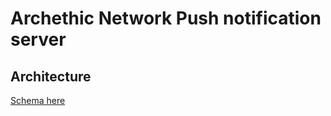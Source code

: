 # Archethic Network Push notification server

## Architecture

[Schema here](https://viewer.diagrams.net/?tags=%7B%7D&highlight=0000ff&edit=_blank&layers=1&nav=1&title=Archethic_notif#R7R1pc6rK8tdYdc6rSgoGcPnokhhy1SyaGP3yik0cBfEBKvjrXw%2BLsqkkUbNcc04iDLP2Pt3NWGDqutM0hfm4bciKVkCU7BSYRgEhRJcZ%2BCAlrl9SrAQFqollv4jeFnTxWgkKqaB0gWXFilW0DUOz8TxeKBmzmSLZsTLBNI1VvNrI0OKjzgVVSRV0JUFLl%2FaxbI%2F90jJHbcvvFKyOw5FpKniiC2HloMAaC7KxihQxNwWmbhqG7V%2FpTl3RCPBCuPjtbnc83UzMVGZ2ngb1er0zum0%2BNu3Zfwf8cFqb3GhXQS9LQVsECw4ma7shBMa2rsEVXWBqS8W0McCmJYiK9mhY2MbGDJ6Jhm0bOlTQyIOaIE1V01jM5LqhGabXCzPyfiJ9VDWskra2MYfSDXAouJEFa6zIwY1lm8Z0A3varzsnc9MdldDcNTas0rWOLekaz8fGTNk0igwvUeQfPElDLQQBzEtxIkUBFJuKoSu26UKV4CnLBBgNSJqpBPerLYEwnF80jtBGKagmBCSpbnreYg0uAsS9A4noMBKx7tF5TbDmPpeMsENAXJsrJoZZKAROMBSwlfK4LapFkC8ECJMAct6z3TgbGTM7AnwWlUq12m7ykJWRsNDsoGEgA2hEhpgLEp6pPUIjDQYKgnU0sK4CqDQswl8s6uTvbGQKgPeFZC9MhcDRELGm%2FFeE4ZSZfG0t1SOhny5dczECoMtpAihSaQIonooAmAwCKG4A6knHEBnF%2Fy2IwAFAMBRVIiwZKSqq5PNZkbEVdgDz8fvwn6UIC%2Bragqgpdct6XmiepL7%2BT5xwQn4NafB0UiRF3d6Q1bCUihCQLNhCgan6t%2BiWUAeqOTBnVH%2B866ChW2PFvrOQ1hQW7p4pqWEsW4zMyC7HtF1uKenSsj2prtr1ylrWJczfjW2xya0fZoMKr48p%2Ba62fsDlpay%2FTuTmzULol5eifrsQXV6VkTaVm2qFn9ywrUnbeehNuYfegOs0VLfT4F0e14xhX5sJd09Qh1%2B1yDgN%2BO1NV511m3poDNZt0o%2BuaTJ1v1QaFG7Xqyu%2BsaO%2Fxs4%2BYM33uMMOetY9rJpS%2Bo7G3z1zUvOlws%2BeNeXuaTlgOmt%2Bwuo8Mx4%2FrKYLiXlaKWg4F5urIr8eoIf%2Bs96Z2JWwn9asQ7XfbF3oO9YDblPtiUoPJ0%2BlUXcwUZo3pXqXW8uN%2B9JQ1yyxYUwG%2FdfJQB%2BOHxgqHKPcYvy5POKgTc%2BZDvvD9eb%2BaVom7eXmq8s3telj974GUGMfuzzVmgwouOb86xsOrhmh%2F0wJBEq9pwWsHvPNsSb0ZUP2yngoG0AZrOnuWZO014Xw9ryGPmkJvbovQMsD9Pooaq%2FrYZdXB6hiiQxvC32OGr7dr0TkjOWmthQxTdZMykjb9ctUrkfgdg9r0IcvQ0tElSmM5X22%2Bp2l2Ky4MNfJUB%2FqPC5HMOKv8rUuNl8Xw3ptLk4o%2FIIqtKR3tGfmfiw1x%2FOByy%2BjUGmhYBWRkR%2Bb9FhClir0gZ6mPNAqoT2AxOQJrqfeNdAFXMvz4d2zAbNxOnWWITQmNF%2FnQzSmSFkbs0wH86rYv10L9F4oJVYxQJo7QEBbzQ7r9wRwZMjIN25rwq8BRwQG69bkhYXrAI480OCrK9bVyVN3ilvryIrqFXvw1jG39LFaDpuvurStUwYOnojN2zXhYEKzfAwinTlA0Rp2axOPe3oDgAChiw6hGwRzcoI5Oa2J5Cbw0nMmwts99P4CqyCw5H34fbD1FFoPwtbOQ511H%2Bq8KgG2213AAo5gmKwzvkYfDgQL%2BsrgKX4OI1MSSBoJDUFKUYSP3UGfWwMsqGFXtQGLbKdehc8pjlKOBM%2BFeqKtTo%2Flu%2Fu5UlcXnW7Vbk1Uhq9De7fq3QOV0A%2FdqtuGz7ZLIEAojCLUg6DcgXK3rasAhRdOnqiLduPZaPVuFp2eVoR5RvHjpKC0Grw9GyCNvNkP9Yor9qCmXqGgXPun0V6DzAN59%2BK23SoZEWTdE1k9kQYduKe8Gbgs1emrUK9KyRNvZN579mYQiFsAPY9b5cZNnMLuasDVqjoE6uj1bmAFvArtnId%2BbDV8G1bTnu3tC3hSisrZpgQyxBlLTBtwA7IS8%2B%2BgDg%2BibkAdwI9AKTH%2BT3CaG0jAidLzpV978gJ8zm9oNrbm%2FVzhw7i7Gdt56O4dm4Ox0WZsv3522yhVr1dLiRnOHlWi8Mn%2FY5hs5bjBjrIM9mLaXmNPZa9xhw12MFmrZPtKDG5NsCwsxY0qzzLaGNyKDJvWoLFh2mNDNWaCdrMtrUkLc%2BlVp%2FeB1DIWpqQc3i%2Fagqkq9uEtCZnXXgRFMMBlWMxhmalogo2X8T15FlqCER4N7Nm9Af6ZBAEUKwnM%2BusOWkX30ImOinRi65c06X3ApDryqGSz7I8TTnGnoS9uLfSY5b8lqdDMJw%2BuLG%2BTVYUKCM0dv1liG0Dv3AJsilODimayRMZLAp7ATN%2BOoikjOz1mz%2BkCSf7J7E7QiYk%2FE625d0%2F1nPpYwLOmMlMsbFVl2VQs2LbUczZ%2BZ4O54GqGIHdhHYK3wfSAR27%2FxPuiYAWyYj6aeCnYyj%2BK%2B3c3cACEHnw%2BA7J3dJ%2FauqmKtwfL3ud7w6V3WjqWZU%2BiwIrxmmz9Ahk0J0TvsQFXK3DZknuvNEyK841TLxgk5jfLEvNX1DUqhf7FgENDSfRJCcLFe6Ur8Q6M0chSTsLxocD5gboC%2FUhdwZUPiPi8uqKU0BVJnbNDVQAmBTdSLWCr3fMtJowbito7rVT9uNsYLvwZHJeKs%2FzMp1JcqHB%2BxWU7UNmrRwFSe85WKWTIZ4AClkE5gPbIp%2BpSyien0rKda8vXRgsRNFFms78%2FTFtsBOJ3Vhd0Md5rooMTqgv216sL5lupC5rOFr%2FvVhepjtB5txZ01qb0VCIacEhdwW9fEbuGNCW8QM0MG4%2F2GrN5hXne6dG7podHf6SxAMJEuxOsjtFdiJZkYlExrT%2BZu46%2Ffz1CAtE8OzDd44PyKBD7rPoD%2FZJPkwVg9df0qR1coBPDnnLvGw%2Fdf2pWOTo%2Fcocf34Eme8qo9fP3lht9%2BJ2thSuU7LdUPpvBsNullFs0UYdEU1jQISIeEO4FfBEFUuN9QulQMBpQbMcJLp4IMvOzQ0ZY0xJFqeSGnaS5GmOw3OeCZ8usTGGesph2mkD5HdZMJZ5hwKQd1lkJBsypHNZ06bBZeckTSiIx5OLQAVBirxGXQuRZU4Xo8mFEXnKFjpcrRCVzhUrFTCI4a7pQ6L285Atd8oUu%2BUKXfKFLvtAlX%2BiSL3TJF7rkC4Whu7grtrzDcD9nyhD6uXHgcPN40LMfbk6%2BiWufSZABjSJ08O7MISoRDWbTfR0pIsxU4tGnMrcZatfsWKZ8oMlp4sLonHHhIyY0%2BUXdhdhXRMsLYPwp7HCM5vUvZ%2Fhev6lPFf2ICGycoM8XgUVfHYG1QIzY6e694lushWN8Qp6X88rzyreS53RCBJfKHxfnyb7KVG5xfjRCO2fAFh1PduYOKnaPGVT8faEt9CNCW8lumbNFttA5I1sbO6AQJDJso1watmxlhmfqJdaVHSYpxz3kRTq3h%2FwY8a6x3WW58u2QvXttuBh32%2F9cqf%2FW1%2BIzREkKtTvxSG%2F0dIBItpSOWp4q2JWJRXQYi5dYVzTW9Un8M8lgF2xzzxnsyiSCy7vxl1jXJdZ1iXVdYl2XWNcl1nWJdf3CWNenzLZKwpPFMJk226mCXZk221e7UAtZbsu4Z3TftjHqGN23McmBpDN5RlHSNRohgne7RpPno7FUurPj%2BUYzAfxzXKPdhfi4sMZeZvQHvJ3zsG0PNvaz3O8FepXf6S79Gjdobu9mnJ12i5Uv8YLSTCXeL5Pgh6O4QTMXneUF%2FbbhqPeLXJRT5DLfTORWEkISsR%2BXuKm%2BimcXuFnvB5zw5cGzx6IEWSZi2pOy537TLSKtk%2BL%2Bx0W1jinOi18mzs8S1Mpcc9brG6eKaRGCL2zey6Ws7dtamdSV4rmfFMH6nOebrsQFcDEd%2BKDZrMgHuuZ2E9%2BntlBZr3h8mdqfheGnrc7fgj6l80%2Bbk1L6Uq2feMm%2FhD6egsJVPpyC8t6MwiJKTLtyMKMw2YSmqKOnFGbvwbMSZX%2BTKRI5M%2BHfo%2BsrX6brE4mE9NlUfeaZSQlMpgL6svdTiASht3o1miywle0e5kXL0Ba2UjWlMMpMSjd36Eh6MukZ2hEf3iTXnSVATKMUnG%2BxqYiCpaThDWwnjQsZof04ZVNxzoqaMIAkji6zt8wueyeZx6FKc3Q9CmcE7AZKNOhXS0SJTR9cO6PIGxbOy%2BpBnkHLq9bgCqkUhor3U0hnKOQilz10v1dDM%2BiaTVNIaGF99gC4uKo7G7tnJSr8DovtU77yHORwUs84G5f%2FqJg4%2BjG3Wzx5CC2d80DAoxFYVlTlB7xrkdswIsA74B%2F5vQaSLz6%2BxEJKcMhV%2BRTvWmQvOsdB2j%2FMREoE4rJyKM9sHqUDCBfz6CvNI%2B7faR7lOIHoK3ICjnTS5UdRfULTh%2BUS33KVzLbPb%2FkksoLpfIbPe71UbMLlFJ7cvHNe3N76J3JPfSvH7O547EZ6hzePgm0rJhF%2FoO6p8sk5YvfZr1%2FFEMmDwcsf5IerctxgKiaPjD3ae%2BAJbwu9nx%2BS9RnmDPyQea7BqXYlLHRJfWRncvSZkMNv4%2FG1I2yXPn3uLTksfLOF2v2awzc9yvYXbOK%2B0M1dimcoldG5LLuzngHBCgX%2F5Oks5vvUEcrv81WYirBNKLF%2B4GvOh0Pv35OBGDbprkDMcTioUor3yxxhbwS32y%2BI9qtvv2abufk%2F) 